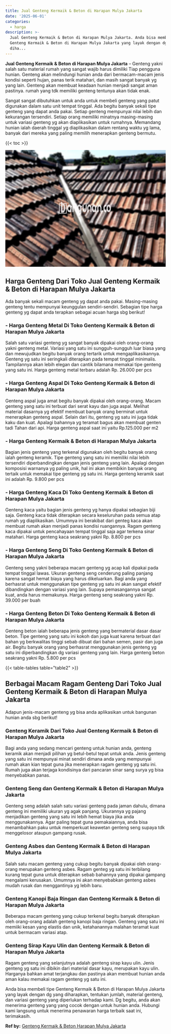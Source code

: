 ```yaml
---
title: Jual Genteng Kermaik & Beton di Harapan Mulya Jakarta
date: '2025-06-01'
categories:
  - harga
description: >-
  Jual Genteng Kermaik & Beton di Harapan Mulya Jakarta. Anda bisa membeli tipe
  Genteng Kermaik & Beton di Harapan Mulya Jakarta yang layak dengan dg yang
  diha...
---
```


**Jual Genteng Kermaik & Beton di Harapan Mulya Jakarta** – Genteng yakni salah satu material rumah yang sangat wajib harus dimiliki Tiap pengguna hunian. Genteng akan melindungi hunian anda dari bermacam-macam jenis kondisi seperti hujan, panas terik matahari, dan masih sangat banyak yg yang lain. Genteng akan membuat keadaan hunian menjadi sangat aman pastinya. rumah yang tdk memiliki genteng tentunya akan tidak enak.

Sangat sangat dibutuhkan untuk anda untuk membeli genteng yang patut digunakan dalam satu unit tempat tinggal. Ada begitu banyak sekali tipe genteng yang dapat anda pakai. Setiap genteng mempunyai nilai lebih dan kekurangan tersendiri. Setiap orang memiliki minatnya masing-masing untuk variasi genteng yg akan diaplikasikan untuk rumahnya. Memandang hunian ialah daerah tinggal yg diaplikasikan dalam rentang waktu yg lama, banyak dari mereka yang paling memilih menerapkan genteng bermutu.

{{< toc >}}

![Jual Genteng Kermaik & Beton di Harapan Mulya Jakarta](/images/genteng-minimalis-murah22.png)

## Harga Genteng Dari Toko Jual Genteng Kermaik & Beton di Harapan Mulya Jakarta

Ada banyak sekali macam genteng yg dapat anda pakai. Masing-masing genteng tentu mempunyai keunggulan sendiri-sendiri. Sebagian tipe harga genteng yg dapat anda terapkan sebagai acuan harga sbg berikut!

### \- Harga Genteng Metal Di Toko Genteng Kermaik & Beton di Harapan Mulya Jakarta

Salah satu variasi genteng yg sangat banyak dipakai oleh orang-orang yakni genteng metal. Variasi yang satu ini sungguh-sungguh luar biasa yang dan mewujudkan begitu banyak orang tertarik untuk mengaplikasikannya. Genteng yg satu ini seringkali diterapkan pada tempat tinggal minimalis. Tampilannya akan lebih elegan dan cantik bilamana memakai tipe genteng yang satu ini. Harga genteng metal terbaru adalah Rp. 26.000 per pcs

### \- Harga Genteng Aspal Di Toko Genteng Kermaik & Beton di Harapan Mulya Jakarta

Genteng aspal juga amat begitu banyak dipakai oleh orang-orang. Macam genteng yang satu ini terbuat dari serat kayu dan juga aspal. Melihat material dasarnya yg efektif membuat banyak orang berminat untuk menerapkan genteng aspal. Selain dari itu, genteng yg satu ini juga tidak kaku dan kuat. Apalagi bahannya yg teramat bagus akan membuat genten tadi Tahan dari api. Harga genteng aspal saat ini yaitu Rp.125.000 per m2

### \- Harga Genteng Kermaik & Beton di Harapan Mulya Jakarta

Bagian jenis genteng yang terkenal digunakan oleh begitu banyak orang ialah genteng keramik. Tipe genteng yang satu ini memiliki nilai lebih tersendiri diperbandingkan dengan jenis genteng yang lain. Apalagi dengan komposisi warnanya yg paling unik, hal ini akan membikin banyak orang tertaik untuk memakai tipe genteng yg satu ini. Harga genteng keramik saat ini adalah Rp. 9.800 per pcs

### \- Harga Genteng Kaca Di Toko Genteng Kermaik & Beton di Harapan Mulya Jakarta

Genteng kaca yaitu bagian jenis genteng yg hanya dipakai sebagian biji saja. Genteng kaca tidak diterapkan secara keseluruhan pada semua atap rumah yg diaplikasikan. Umumnya ini berakibat dari genteg kaca akan membuat rumah akan menjadi panas kondisi ruangannya. Ragam genteng kaca dipakai untuk pencahayaan tempat tinggal saja agar terkena sinar matahari. Harga genteng kaca seakrang yakni Rp. 8.800 per pcs

### \- Harga Genteng Seng Di Toko Genteng Kermaik & Beton di Harapan Mulya Jakarta

Genteng seng yakni beberapa macam genteng yg acap kali dipakai pada tempat tinggal lawas. Ukuran genteng seng cenderung paling panjang karena sangat hemat biaya yang harus dikeluarkan. Bagi anda yang berhasrat untuk menggunakan tipe genteng yg satu ini akan sangat efektif dibandingkan dengan variasi yang lain. Supaya pemasangannya sangat kuat, anda harus memakunya. Harga genteng seng seakrang yakni Rp. 39.000 per buah

### \- Harga Genteng Beton Di Toko Genteng Kermaik & Beton di Harapan Mulya Jakarta

Genteng beton ialah beberapa jenis genteng yang bermaterial dasar dasar beton. Tipe genteng yang satu ini kokoh dan juga kuat karena terbuat dari bahan yg berkwalitas tinggi sebab dibuat dari bahan semen, pasir dan juga air. Begitu banyak orang yang berhasrat menggunakan jenis genteng yg satu ini diperbandingkan dg variasi genteng yang lain. Harga genteng beton seakrang yakni Rp. 5.800 per pcs

{{< table-tables table="table2" >}}

## Berbagai Macam Ragam Genteng Dari Toko Jual Genteng Kermaik & Beton di Harapan Mulya Jakarta

Adapun jenis-macam genteng yg bisa anda aplikasikan untuk bangunan hunian anda sbg berikut!

### Genteng Keramik Dari Toko Jual Genteng Kermaik & Beton di Harapan Mulya Jakarta

Bagi anda yang sedang mencari genteng untuk hunian anda, genteng keramik akan menjadi pilihan yg betul-betul tepat untuk anda. Jenis genteng yang satu ini mempunyai minat sendiri dimana anda yang mempunyai rumah akan kian tepat guna jika menerapkan ragam genteng yg satu ini. Rumah juga akan terjaga kondisinya dari pancaran sinar sang surya yg bisa menyebabkan panas.

### Genteng Seng dan Genteng Kermaik & Beton di Harapan Mulya Jakarta

Genteng seng adalah salah satu variasi genteng pada jaman dahulu, dimana genteng ini memiliki ukuran yg agak panjang. Ukurannya yg pajang menjadikan genteng yang satu ini lebih hemat biaya jika anda menggunakannya. Agar paling tepat guna pemakaiannya, anda bisa menambahkan paku untuk memperkuat keawetan genteng seng supaya tdk menggelosor ataupun gampang rusak.

### Genteng Asbes dan Genteng Kermaik & Beton di Harapan Mulya Jakarta

Salah satu macam genteng yang cukup begitu banyak dipakai oleh orang-orang merupakan genteng asbes. Ragam genteg yg satu ini terbilang kurang tepat guna untuk diterapkan sebab bahannya yang dipakai gampang mengalami kerusakan. Umumnya ini akan menyebabkan genteng asbes mudah rusak dan menggantinya yg lebih baru.

### Genteng Kanopi Baja Ringan dan Genteng Kermaik & Beton di Harapan Mulya Jakarta

Beberapa macam genteng yang cukup terkenal begitu banyak diterapkan oleh orang-orang adalah genteng kanopi baja ringan. Genteng yang satu ini memiiki kesan yang elastis dan unik, ketahanannya malahan teramat kuat untuk bermacam variasi atap.

### Genteng Sirap Kayu Ulin dan Genteng Kermaik & Beton di Harapan Mulya Jakarta

Ragam genteng yang selanjutnya adalah genteng sirap kayu ulin. Jenis genteng yg satu ini dibikin dari material dasar kayu, merupakan kayu ulin. Harganya bahkan amat terjangkau dan pastinya akan membuat hunian anda aman kalau memakai ragam genteng yg satu ini.

Anda bisa membeli tipe Genteng Kermaik & Beton di Harapan Mulya Jakarta yang layak dengan dg yang diharapkan, tentukan jumlah, material genteng, dan variasi genteng yang diperlukan terhadap kami. Dg begitu, anda akan menerima genteng yang yang cocok dengan untuk hunian anda. Hubungi kami langsung untuk menerima penawaran harga terbaik saat ini, terimakasih.

**Ref by:**  [Genteng Kermaik & Beton  Harapan Mulya Jakarta](https://id.wikipedia.org/wiki/Genteng)
